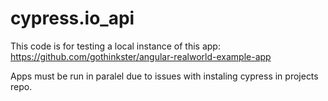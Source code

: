 # cypress.io_api

This code is for testing a local instance of this app:
https://github.com/gothinkster/angular-realworld-example-app

Apps must be run in paralel due to issues with instaling cypress in projects repo.